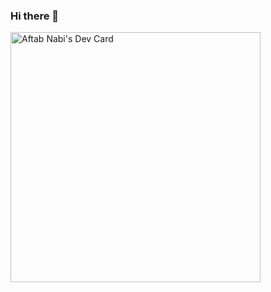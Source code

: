 ### Hi there 👋

<a href="https://app.daily.dev/Aftab"><img src="https://api.daily.dev/devcards/ff2289fec65041429ade49cbcbd38e4a.png?r=cwy" width="400" alt="Aftab Nabi's Dev Card"/></a>
<!--
**aftabnabi/aftabnabi** is a ✨ _special_ ✨ repository because its `README.md` (this file) appears on your GitHub profile.

Here are some ideas to get you started:

- 🔭 I’m currently working on ...
- 🌱 I’m currently learning ...
- 👯 I’m looking to collaborate on ...
- 🤔 I’m looking for help with ...
- 💬 Ask me about ...
- 📫 How to reach me: ...
- 😄 Pronouns: ...
- ⚡ Fun fact: ...
-->
